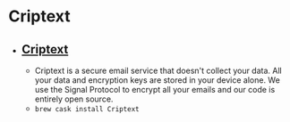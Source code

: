 # Criptext
- [Criptext](https://criptext.com/)
  - 
  - Criptext is a secure email service that doesn't collect your data. All your data and encryption keys are stored in your device alone. We use the Signal Protocol to encrypt all your emails and our code is entirely open source.
  - `brew cask install Criptext`

